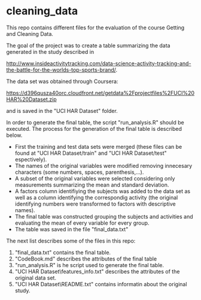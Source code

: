 # cleaning_data

This repo contains different files for the evaluation of the course Getting and Cleaning Data.

The goal of the project was to create a table summarizing the data generated in the study described in

http://www.insideactivitytracking.com/data-science-activity-tracking-and-the-battle-for-the-worlds-top-sports-brand/.  

The data set was obtained through Coursera: 

https://d396qusza40orc.cloudfront.net/getdata%2Fprojectfiles%2FUCI%20HAR%20Dataset.zip  

and is saved in the "UCI HAR Dataset" folder.

In order to generate the final table, the script "run_analysis.R" should be executed. The process for the generation of the final table is described below. 

* First the training and test data sets were merged (these files can be found at "UCI HAR Dataset/train" and "UCI HAR Dataset/test" espectively).
* The names of the original variables were modified removing innecesary characters (some numbers, spaces, parenthesis,...).
* A subset of the original variables were selected considering only measurements summarizing the mean and standard deviation.
* A factors column identifiying the subjects was added to the data set as well as a column identifying the correspondig activity (the original identifying numbers were transformed to factors with descriptive names).
* The final table was constructed grouping the subjects and activities and evaluating the mean of every variable for every group.
* The table was saved in the file "final_data.txt"

The next list describes some of the files in this repo:

1. "final_data.txt" contains the final table.
2. "CodeBook.md" describes the attributes of the final table
3. "run_analysis.R" is he script used to generate the final table.
4. "UCI HAR Dataset\\features_info.txt" describes the attributes of the original data set.
5. "UCI HAR Dataset\\README.txt" contains informatin about the original study.













